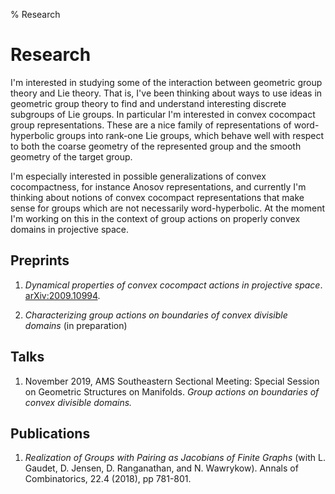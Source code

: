 % Research

Research
==========

I'm interested in studying some of the interaction between geometric group theory and Lie theory. That is, I've been thinking about ways to use ideas in geometric group theory to find and understand interesting discrete subgroups of Lie groups. In particular I'm interested in convex cocompact group representations. These are a nice family of representations of word-hyperbolic groups into rank-one Lie groups, which behave well with respect to both the coarse geometry of the represented group and the smooth geometry of the target group.

I'm especially interested in possible generalizations of convex cocompactness, for instance Anosov representations, and currently I'm thinking about notions of convex cocompact representations that make sense for groups which are not necessarily word-hyperbolic. At the moment I'm working on this in the context of group actions on properly convex domains in projective space.

## Preprints

1. *Dynamical properties of convex cocompact actions in projective space*. [arXiv:2009.10994](https://arxiv.org/abs/2009.10994).

2. *Characterizing group actions on boundaries of convex divisible domains* (in preparation)

## Talks

1. November 2019, AMS Southeastern Sectional Meeting: Special Session on Geometric Structures on Manifolds.
*Group actions on boundaries of convex divisible domains.*

## Publications

1. *Realization of Groups with Pairing as Jacobians of Finite Graphs* (with L. Gaudet, D. Jensen, D. Ranganathan,
and N. Wawrykow). Annals of Combinatorics, 22.4 (2018), pp 781-801.